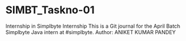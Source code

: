# SIMBT_Taskno-01

Internship in Simplbyte Internship This is a Git journal for the April Batch Simplbyte Java intern at #simplbyte. Author: ANIKET KUMAR PANDEY
